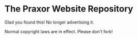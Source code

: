 # The Praxor Website Repository

Glad you found this! No longer advertising it.

Normal copyright laws are in effect. Please don't fork!
